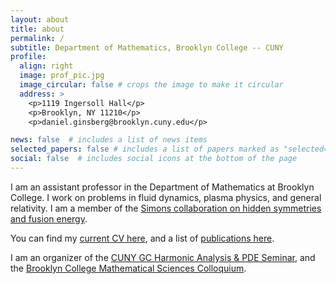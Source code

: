```yaml
---
layout: about
title: about
permalink: /
subtitle: Department of Mathematics, Brooklyn College -- CUNY
profile:
  align: right
  image: prof_pic.jpg
  image_circular: false # crops the image to make it circular
  address: >
    <p>1119 Ingersoll Hall</p>
    <p>Brooklyn, NY 11210</p>
    <p>daniel.ginsberg@brooklyn.cuny.edu</p>

news: false  # includes a list of news items
selected_papers: false # includes a list of papers marked as "selected={true}"
social: false  # includes social icons at the bottom of the page
---
```


I am an assistant professor in the Department of Mathematics
at Brooklyn College. I work
on problems in fluid dynamics, plasma physics, and general relativity.
I am a member of the [Simons collaboration on hidden symmetries and fusion energy](https://hiddensymmetries.princeton.edu/).

You can find my [current CV here](assets/pdf/cv.pdf),
and a list of [publications here](/publications).

I am an organizer of the [CUNY GC Harmonic Analysis & PDE Seminar](https://sites.google.com/view/cuny-hapde/home), and the [Brooklyn College Mathematical Sciences Colloquium](https://).
